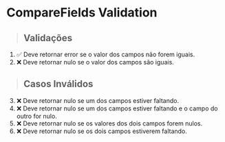 # CompareFields Validation

> ## Validações
1. ✅ Deve retornar error se o valor dos campos não forem iguais.
2. ❌ Deve retornar nulo se o valor dos campos são iguais.

> ## Casos Inválidos
3. ❌ Deve retornar nulo se um dos campos estiver faltando.
4. ❌ Deve retornar nulo se um dos campos estiver faltando e o campo do outro for nulo.
5. ❌ Deve retornar nulo se os valores dos dois campos forem nulos.
6. ❌ Deve retornar nulo se os dois campos estiverem faltando. 